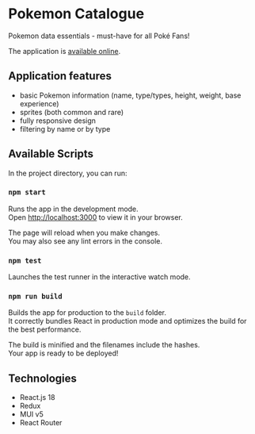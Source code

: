 # Pokemon Catalogue
Pokemon data essentials - must-have for all Poké Fans!

The application is [available online](https://pokemoncatalogue.netlify.app/).

## Application features

- basic Pokemon information (name, type/types, height, weight, base experience)
- sprites (both common and rare)
- fully responsive design
- filtering by name or by type

## Available Scripts

In the project directory, you can run:

### `npm start`

Runs the app in the development mode.\
Open [http://localhost:3000](http://localhost:3000) to view it in your browser.

The page will reload when you make changes.\
You may also see any lint errors in the console.

### `npm test`

Launches the test runner in the interactive watch mode.

### `npm run build`

Builds the app for production to the `build` folder.\
It correctly bundles React in production mode and optimizes the build for the best performance.

The build is minified and the filenames include the hashes.\
Your app is ready to be deployed!

## Technologies

- React.js 18
- Redux
- MUI v5
- React Router

